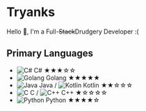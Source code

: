 # Tryanks

Hello 👋, I'm a Full-~~Stack~~Drudgery Developer :(

## Primary Languages

- ![C#](https://img.icons8.com/color/20/000000/c-sharp-logo.png) C# ★★★☆☆
- ![Golang](https://img.icons8.com/color/20/000000/golang.png) Golang ★★★★★
- ![Java](https://img.icons8.com/color/20/000000/java-coffee-cup-logo.png) Java / ![Kotlin](https://img.icons8.com/color/20/000000/kotlin.png) Kotlin ★★☆☆☆
- ![C](https://img.icons8.com/color/20/000000/c-programming.png) C / ![C++](https://img.icons8.com/color/20/000000/c-plus-plus-logo.png) C++ ★☆☆☆☆
- ![Python](https://img.icons8.com/color/20/000000/python.png) Python ★★★★☆
<!--
**Tryanks/Tryanks** is a ✨ _special_ ✨ repository because its `README.md` (this file) appears on your GitHub profile.

Here are some ideas to get you started:

- 🔭 I’m currently working on ...
- 🌱 I’m currently learning ...
- 👯 I’m looking to collaborate on ...
- 🤔 I’m looking for help with ...
- 💬 Ask me about ...
- 📫 How to reach me: ...
- 😄 Pronouns: ...
- ⚡ Fun fact: ...
-->
